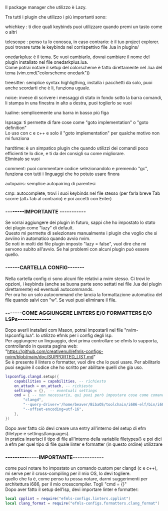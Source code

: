Il package manager che utilizzo è Lazy.

Tra tutti i plugin che utilizzo i più importanti sono:

whichkey : ti dice quali keybinds puoi utilizzare quando premi un tasto come <leader> o altri

telescope : penso tu lo conosca, in caso contrario: è il tuo project explorer. \
puoi trovare tutte le keybinds nel corrispettivo file .lua in plugins/

onedarkplus: è il tema. Se vuoi cambiarlo, dovrai cambiare il nome del plugin installato nel file onedarkplus.lua.\
Come potrai notare il setup del colorscheme è fatto direttamente nel .lua del tema (vim.cmd("colorscheme onedark"))

treesitter: semplice syntax highligthing, installa i pacchetti da solo, puoi anche scordarti che è li, funziona uguale.

noice: invece di scrivere i messaggi di stato in fondo sotto la barra comandi, li stampa in una finestra in alto a destra, puoi toglierlo se vuoi

lualine: semplicemente una barra in basso più figa

lspsaga: ti permette di fare cose come "goto implementation" o "goto definition"\
Lo uso con c e c++ e solo il "goto implementation" per qualche motivo non mi funziona

hardtime: è un simpatico plugin che quando utilizzi dei comandi poco efficienti te lo dice, e ti da dei consigli su come migliorare.\
Eliminalo se vuoi

comment: puoi commentare codice selezionandolo e premendo "gc", funziona con tutti i linguaggi che ho potuto usare finora

autopairs: semplice autopairing di parentesi

cmp: autocomplete, trovi i suoi keybinds nel file stesso (per farla breve Tab scorre (alt+Tab al contrario) e poi accetti con Enter)

### --------IMPORTANTE -----------
Se vorrai aggiungere dei plugin in futuro, sappi che ho impostato lo stato dei plugin come "lazy" di default.\
Questo mi permette di selezionare manualmente i plugin che voglio che si avviino in automatico quando avvio nvim.\
Se noti in molti dei file plugin imposto "lazy = false", vuol dire che mi servono subito all'avvio. Se hai problemi con alcuni
plugin può essere quello.

### ------CARTELLA CONFIG-------
Nella cartella config ci sono alcuni file relativi a nvim stesso. Ci trovi le opzioni, i keybinds (anche se buona parte
sono settati nei file .lua dei plugin direttamente) ed eventuali autocommands. \
Per ora ho un solo autocommand che lancia la formattazione automatica del file quando salvi con "w". Se vuoi puoi eliminare il file.

### -------COME AGGIUNGERE LINTERS E/O FORMATTERS E/O LSPs--------------
Dopo averli installati com Mason, potrai impostarli nel file "nvim-lspconfig.lua". Io utilizzo efmls per i config degli lsp. \
Per aggiungere un linguaggio, devi prima controllare se efmls lo supporta, controllando in questa pagina web: \
"https://github.com/creativenull/efmls-configs-nvim/blob/main/doc/SUPPORTED_LIST.md" \
Se è presente il linters o formatter, vuol dire che lo puoi usare. Per abilitarlo puoi seguire il codice che ho scritto per abilitare quelli che gia uso.

```lua
lspconfig.clangd.setup({
    capabilities = capabilities, -- richiesto
    on_attach = on_attach, -- richiesto
    settings = {},  -- eventuali settings
    cmd = { -- non necessario, qui puoi però impostare cose come comandi custom
        "clangd",
        "--query-driver='/home/beaver/BibaOS/toolchain/i686-elf/bin/i686_elf_gcc'",
        "--offset-encoding=utf-16",
    },
})
```
Dopo aver fatto ciò devi creare una entry all'interno del setup di efm (filetype e settings/languages).\
In pratica inserisci il tipo di file all'interno della variabile filetypes{} e poi dici a efm per quel tipo di file quale linter e formatter (in questo ordine) utilizzare

### --------------IMPORTANTE-------------
come puoi notare ho impostato un comando custom per clangd (c e c++), mi serve per il cross-compiling per il mio OS, lo devi togliere. \
quello che fa è, come penso tu possa notare, darmi suggerimenti per architettura i686, per il mio crosscompiler. Togli "cmd = {}" \
Dopo aver fatto il setup dell'lsp, devi importare linter e formatter:
```lua
local cpplint = require("efmls-configs.linters.cpplint")
local clang_format = require("efmls-configs.formatters.clang_format")
```




